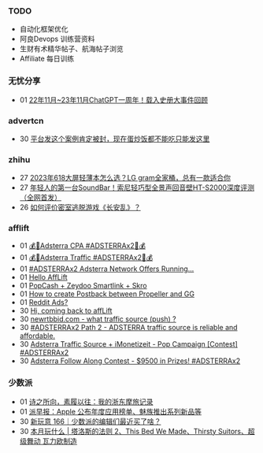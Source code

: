 ### TODO
-  自动化框架优化
-  阿良Devops 训练营资料
-  生财有术精华帖子、航海帖子浏览
-  Affiliate 每日训练

### 无忧分享
<!-- ruyo:START -->
-  01 [22年11月~23年11月ChatGPT一周年！载入史册大事件回顾](https://51.ruyo.net/18557.html)<!-- ruyo:END -->

### advertcn
<!-- advertcn:START -->
-  30 [平台发这个案例肯定被封，现在蛋炒饭都不能吃只能发这里](https://www.advertcn.com/forum.php?mod=viewthread&tid=113138)<!-- advertcn:END -->

### zhihu
<!-- zhihu:START -->
-  27 [2023年618大屏轻薄本怎么选？LG gram全家桶，总有一款适合你](http://zhuanlan.zhihu.com/p/632641888?utm_campaign=rss&utm_medium=rss&utm_source=rss&utm_content=title)
-  27 [年轻人的第一台SoundBar！索尼轻巧型全景声回音壁HT-S2000深度评测（全网首发）](http://zhuanlan.zhihu.com/p/630990296?utm_campaign=rss&utm_medium=rss&utm_source=rss&utm_content=title)
-  26 [如何评价密室逃脱游戏《长安乱》？](http://www.zhihu.com/question/563950552/answer/3045961312?utm_campaign=rss&utm_medium=rss&utm_source=rss&utm_content=title)<!-- zhihu:END -->

### afflift
<!-- afflift:START -->
-  01 [💰🎁Adsterra CPA #ADSTERRAx2🎁💰](https://afflift.com/f/threads/%F0%9F%92%B0%F0%9F%8E%81adsterra-cpa-adsterrax2%F0%9F%8E%81%F0%9F%92%B0.12163/)
-  01 [💰🎁Adsterra Traffic #ADSTERRAx2🎁💰](https://afflift.com/f/threads/%F0%9F%92%B0%F0%9F%8E%81adsterra-traffic-adsterrax2%F0%9F%8E%81%F0%9F%92%B0.12162/)
-  01 [#ADSTERRAx2 Adsterra Network Offers Running...](https://afflift.com/f/threads/adsterrax2-adsterra-network-offers-running.12160/)
-  01 [Hello AffLift](https://afflift.com/f/threads/hello-afflift.12161/)
-  01 [PopCash + Zeydoo Smartlink + Skro](https://afflift.com/f/threads/popcash-zeydoo-smartlink-skro.12158/)
-  01 [How to create Postback between Propeller and GG](https://afflift.com/f/threads/how-to-create-postback-between-propeller-and-gg.12156/)
-  01 [Reddit Ads?](https://afflift.com/f/threads/reddit-ads.12157/)
-  30 [Hi, coming back to affLift](https://afflift.com/f/threads/hi-coming-back-to-afflift.12159/)
-  30 [newrtbbid.com - what traffic source &lpar;push&rpar; ?](https://afflift.com/f/threads/newrtbbid-com-what-traffic-source-push.12104/)
-  30 [#ADSTERRAx2 Path 2 - ADSTERRA traffic source is reliable and affordable.](https://afflift.com/f/threads/adsterrax2-path-2-adsterra-traffic-source-is-reliable-and-affordable.11986/)
-  30 [Adsterra Traffic Source + iMonetizeit - Pop Campaign [Contest] #ADSTERRAx2](https://afflift.com/f/threads/adsterra-traffic-source-imonetizeit-pop-campaign-contest-adsterrax2.12143/)
-  30 [Adsterra Follow Along Contest - $9500 in Prizes! #ADSTERRAx2](https://afflift.com/f/threads/adsterra-follow-along-contest-9500-in-prizes-adsterrax2.11948/)<!-- afflift:END -->

### 少数派
<!-- sspai:START -->
-  01 [诗之所向，素履以往：我的浙东摩旅记录](https://sspai.com/post/84702)
-  01 [派早报：Apple 公布年度应用榜单、魅族推出系列新品等](https://sspai.com/post/84759)
-  30 [新玩意 166｜少数派的编辑们最近买了啥？](https://sspai.com/post/84740)
-  30 [本月玩什么 | 塔洛斯的法则 2、This Bed We Made、Thirsty Suitors、超级舞动 瓦力欧制造](https://sspai.com/post/84726)<!-- sspai:END -->
